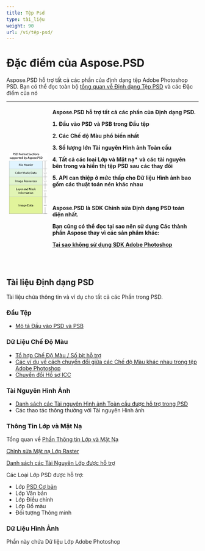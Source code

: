 ```yaml
---
title: Tệp Psd
type: tài_liệu
weight: 90
url: /vi/tệp-psd/
---
```


# **Đặc điểm của Aspose.PSD**
Aspose.PSD hỗ trợ tất cả các phần của định dạng tệp Adobe Photoshop PSD. Bạn có thể đọc toàn bộ [tổng quan về Định dạng Tệp PSD](/vi/psd/net/tổng-quan-về-định-dạng-tệp-psd/) và các Đặc điểm của nó



|![todo:image_alt_text](psd-file_1.png)|<p>Aspose.PSD hỗ trợ tất cả các phần của Định dạng PSD.</p><p>1. Đầu vào PSD và PSB trong Đầu tệp</p><p>2. Các Chế độ Màu phổ biến nhất</p><p>3. Số lượng lớn Tài nguyên Hình ảnh Toàn cầu</p><p>4. Tất cả các loại Lớp và Mặt nạ* và các tài nguyên bên trong và hiển thị tệp PSD sau các thay đổi</p><p>5. API can thiệp ở mức thấp cho Dữ liệu Hình ảnh bao gồm các thuật toán nén khác nhau</p><p> </p><p>Aspose.PSD là SDK Chỉnh sửa Định dạng PSD toàn diện nhất.</p><p>Bạn cũng có thể đọc tại sao nên sử dụng Các thành phần Aspose thay vì các sản phẩm khác:</p><p>[Tại sao không sử dụng SDK Adobe Photoshop](/vi/psd/net/tại-sao-không-sử-dụng-sdk-adobe-photoshop-html/)</p><p> </p>| 
| :- | :- |
## **Tài liệu Định dạng PSD**
Tài liệu chứa thông tin và ví dụ cho tất cả các Phần trong PSD.
### **Đầu Tệp**
- [Mô tả Đầu vào PSD và PSB](/vi/psd/net/mô-tả-đầu-tệp-psd-va-psb/)
### **Dữ Liệu Chế Độ Màu**
- [Tổ hợp Chế Độ Màu / Số bit hỗ trợ](/vi/psd/net/tổ-hợp-chế-độ-màu-và-số-bit-hỗ-trợ-trong-psd/)
- [Các ví dụ về cách chuyển đổi giữa các Chế độ Màu khác nhau trong tệp Adobe Photoshop](/vi/psd/net/chuyển-đổi-giữa-các-chế-độ-màu-khác-nhau-trong-tệp-adobe-photoshop/)
- [Chuyển đổi Hồ sơ ICC](https://docs.aspose.com/display/psdjava/Color+Space+Conversion+for+JPEG+through+ICC+Profiles)
### **Tài Nguyên Hình Ảnh**
- [Danh sách các Tài nguyên Hình ảnh Toàn cầu được hỗ trợ trong PSD](/vi/psd/net/danh-sách-các-tài-nguyên-hình-ảnh-toàn-cầu-được-hỗ-trợ/)
- Các thao tác thông thường với Tài nguyên Hình ảnh
### **Thông Tin Lớp và Mặt Nạ**
Tổng quan về [Phần Thông tin Lớp và Mặt Nạ](/vi/psd/net/phần-thông-tin-lớp-va-mặt-nạ-html/)

[Chỉnh sửa Mặt nạ Lớp Raster](/vi/psd/net/chỉnh-sửa-mặt-nạ-lớp-raster-trong-tệp-psd-qua-api/) 

[Danh sách các Tài Nguyên Lớp được hỗ trợ](/vi/psd/net/danh-sách-tài-nguyên-lớp-psd/)

Các Loại Lớp PSD được hỗ trợ:

- Lớp [PSD Cơ bản](/vi/psd/net/lớp-psd/)
- Lớp Văn bản
- Lớp Điều chỉnh
- Lớp Đổ màu
- Đối tượng Thông minh
### **Dữ Liệu Hình Ảnh**
Phần này chứa Dữ liệu Lớp Adobe Photoshop
